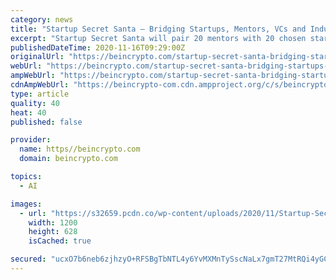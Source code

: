 ```yaml
---
category: news
title: "Startup Secret Santa – Bridging Startups, Mentors, VCs and Industry Experts"
excerpt: "Startup Secret Santa will pair 20 mentors with 20 chosen startups for two transformative days of pitching, discussion, and networking."
publishedDateTime: 2020-11-16T09:29:00Z
originalUrl: "https://beincrypto.com/startup-secret-santa-bridging-startups-mentors-vcs-and-industry-experts/"
webUrl: "https://beincrypto.com/startup-secret-santa-bridging-startups-mentors-vcs-and-industry-experts/"
ampWebUrl: "https://beincrypto.com/startup-secret-santa-bridging-startups-mentors-vcs-and-industry-experts/"
cdnAmpWebUrl: "https://beincrypto-com.cdn.ampproject.org/c/s/beincrypto.com/startup-secret-santa-bridging-startups-mentors-vcs-and-industry-experts/"
type: article
quality: 40
heat: 40
published: false

provider:
  name: https//beincrypto.com
  domain: beincrypto.com

topics:
  - AI

images:
  - url: "https://s32659.pcdn.co/wp-content/uploads/2020/11/Startup-Secret-Santa.jpeg.optimal.jpeg"
    width: 1200
    height: 628
    isCached: true

secured: "ucxO7b6neb6zjhzyO+RFSBgTbNTL4y6YvMXMnTySscNaLx7gmT27MtRQi4yGCqPm1X+2u/PV56tCqdMi0063FkHBlgr0a0Ad1+UGbedZkl83gyIe0wQuvKA/3440LFFDSaxjnsAIgMunsThnyetBBOkvStCLCQiTxBWuP1xf1QkIVTSJ5VNv2y3Y0MG0WN/do6RnWWXE/H/UbGAEwpTs0xG3Blx0kX4Nc1XpU9ECZKHJfO/sOs4y9+nLdNpOQesPdAxQpkL1pZqPNjABdd/G5dKW1ztS+vRAxc9FaMdJETXL6STaXA1n2QeYXm3kICUcS77KGf+7GYz3JHnChNRDXmOuRLU3Bmu1AOczfjQb98g=;iHHplkf/iO+CoJSclKCoaA=="
---
```


